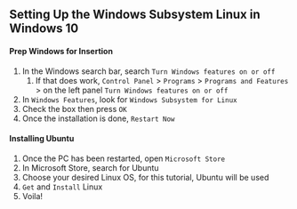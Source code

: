 ## Setting Up the Windows Subsystem Linux in Windows 10

#### Prep Windows for Insertion

1. In the Windows search bar, search `Turn Windows features on or off`
   1. If that does work, `Control Panel` > `Programs` > `Programs and Features` > on the left panel `Turn Windows features on or off`
2. In `Windows Features`, look for `Windows Subsystem for Linux`
3. Check the box then press `OK`
4. Once the installation is done, `Restart Now`

#### Installing Ubuntu

1. Once the PC has been restarted, open `Microsoft Store`
2. In Microsoft Store, search for Ubuntu
3. Choose your desired Linux OS, for this tutorial, Ubuntu will be used
4. `Get` and `Install` Linux
5. Voila!

<!-- ## Packages

1.  -->
